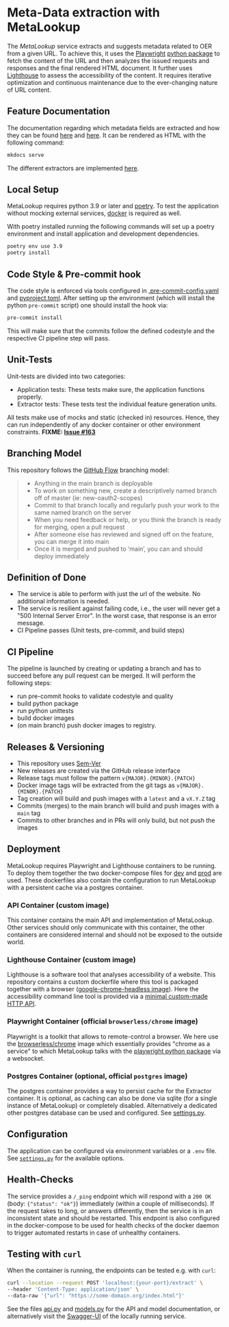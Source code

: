 # Meta-Data extraction with MetaLookup
The _MetaLookup_ service extracts and suggests metadata related to OER from a given URL. To achieve this, it
uses the [Playwright](https://playwright.dev/) [python package](https://pypi.org/project/playwright/) to fetch the
content of the URL and then analyzes the issued requests and responses and the final rendered HTML document. It further
uses [Lighthouse](https://github.com/GoogleChrome/lighthouse) to assess the accessibility of the content.
It requires iterative optimization and continuous maintenance due to the ever-changing nature of URL content.

## Feature Documentation
The documentation regarding which metadata fields are extracted and how they can be found [here](./docs/features.md) and
[here](./docs/acceptance.md). It can be rendered as HTML with the following command:
```bash
mkdocs serve
```
The different extractors are implemented [here](./src/metalookup/features).

## Local Setup
MetaLookup requires python 3.9 or later and [poetry](https://python-poetry.org/docs/#installation). To test the
application without mocking external services, [docker](https://www.docker.com/) is required as well.

With poetry installed running the following commands will set up a poetry environment and install application and
development dependencies.
```bash
poetry env use 3.9
poetry install
```

## Code Style & Pre-commit hook
The code style is enforced via tools configured in [.pre-commit-config.yaml](./.pre-commit-config.yaml) and
[pyproject.toml](./pyproject.toml). After setting up the environment (which will install the python
`pre-commit` script) one should install the hook via:
```bash
pre-commit install
```
This will make sure that the commits follow the defined codestyle and the respective CI pipeline step will pass.

## Unit-Tests
Unit-tests are divided into two categories:

- Application tests: These tests make sure, the application functions properly.
- Extractor tests: These tests test the individual feature generation units.

All tests make use of mocks and static (checked in) resources. Hence, they can run independently of any docker
container or other environment constraints.
**FIXME: [Issue #163](https://github.com/openeduhub/metalookup/issues/163)**

## Branching Model
This repository follows the [GitHub Flow](http://scottchacon.com/2011/08/31/github-flow.html) branching model:

> - Anything in the main branch is deployable
> - To work on something new, create a descriptively named branch off of master (ie: new-oauth2-scopes)
> - Commit to that branch locally and regularly push your work to the same named branch on the server
> - When you need feedback or help, or you think the branch is ready for merging, open a pull request
> - After someone else has reviewed and signed off on the feature, you can merge it into main
> - Once it is merged and pushed to ‘main’, you can and should deploy immediately

## Definition of Done
- The service is able to perform with just the url of the website. No additional information is needed.
- The service is resilient against failing code, i.e., the user will never get a "500 Internal Server Error".
  In the worst case, that response is an error message.
- CI Pipeline passes (Unit tests, pre-commit, and build steps)

## CI Pipeline
The pipeline is launched by creating or updating a branch and has to succeed before any pull request can be merged.
It will perform the following steps:
 - run pre-commit hooks to validate codestyle and quality
 - build python package
 - run python unittests
 - build docker images
 - (on main branch) push docker images to registry.

## Releases & Versioning
- This repository uses [Sem-Ver](https://semver.org/lang/de/)
- New releases are created via the GitHub release interface
- Release tags must follow the pattern `v{MAJOR}.{MINOR}.{PATCH}`
- Docker image tags will be extracted from the git tags as `v{MAJOR}.{MINOR}.{PATCH}`
- Tag creation will build and push images with a `latest` and a `vX.Y.Z` tag
- Commits (merges) to the main branch will build and push images with a `main` tag
- Commits to other branches and in PRs will only build, but not push the images

## Deployment
MetaLookup requires Playwright and Lighthouse containers to be running. To deploy them together the two docker-compose files
for [dev](./meta-lookup-compose-dev.yml) and [prod](./meta-lookup-compose-prod.yml) are used. These dockerfiles also
contain the configuration to run MetaLookup with a persistent cache via a postgres container.

### API Container (custom image)
This container contains the main API and implementation of MetaLookup. Other services should only communicate with this
container, the other containers are considered internal and should not be exposed to the outside world.

### Lighthouse Container (custom image)
Lighthouse is a software tool that analyses accessibility of a website. This repository contains a custom dockerfile
where this tool is packaged together with a browser
([google-chrome-headless image](https://hub.docker.com/r/femtopixel/google-chrome-headless)). Here the accessibility
command line tool is provided via a [minimal custom-made HTTP API](./src/app/api.py).

### Playwright Container (official `browserless/chrome` image)
Playwright is a toolkit that allows to remote-control a browser. We here use the
[browserless/chrome](https://hub.docker.com/r/browserless/chrome) image which essentially provides "chrome as a
service" to which MetaLookup talks with the [playwright python package](https://pypi.org/project/playwright/) via a
websocket.

### Postgres Container (optional, official `postgres` image)
The postgres container provides a way to persist cache for the Extractor container. It is optional, as caching can
also be done via sqlite (for a single instance of MetaLookup) or completely disabled. Alternatively a dedicated other
postgres database can be used and configured. See [settings.py](./src/metalookup/lib/settings.py).

## Configuration
The application can be configured via environment variables or a `.env` file. See
[`settings.py`](./src/metalookup/lib/settings.py) for the available options.

## Health-Checks
The service provides a `/_ping` endpoint which will respond with a `200 OK` (body: `{"status": "ok"}`) immediately
(within a couple of milliseconds). If the request takes to long, or answers differently, then the service is in an
inconsistent state and should be restarted. This endpoint is also configured in the docker-compose to be used for
health checks of the docker daemon to trigger automated restarts in case of unhealthy containers.

## Testing with `curl`
When the container is running, the endpoints can be tested e.g. with `curl`:
 ```bash
 curl --location --request POST 'localhost:{your-port}/extract' \
 --header 'Content-Type: application/json' \
 --data-raw '{"url": "https://some-domain.org/index.html"}'
 ```
See the files [api.py](./src/metalookup/app/api.py) and [models.py](./src/metalookup/app/models.py) for the API and
model documentation, or alternatively visit the [Swagger-UI](http://localhost:5057/docs) of the locally running service.
